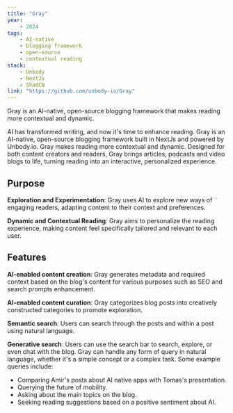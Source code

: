 ```yaml
---
title: "Gray"
year:
    - 2024
tags:
    - AI-native
    - blogging framework
    - open-source
    - contextual reading
stack:
    - Unbody
    - NextJs
    - ShadCN
link: "https://github.com/unbody-io/Gray"
---
```


Gray is an AI-native, open-source blogging framework that makes reading more contextual and dynamic.

AI has transformed writing, and now it's time to enhance reading. Gray is an AI-native, open-source blogging framework built in NextJs and powered by Unbody.io. Gray makes reading more contextual and dynamic. Designed for both content creators and readers, Gray brings articles, podcasts and video blogs to life, turning reading into an interactive, personalized experience.

## Purpose

**Exploration and Experimentation**: Gray uses AI to explore new ways of engaging readers, adapting content to their context and preferences.

**Dynamic and Contextual Reading**: Gray aims to personalize the reading experience, making content feel specifically tailored and relevant to each user.

## Features

**AI-enabled content creation**: Gray generates metadata and required context based on the blog's content for various purposes such as SEO and search prompts enhancement.

**AI-enabled content curation**: Gray categorizes blog posts into creatively constructed categories to promote exploration.

**Semantic search**: Users can search through the posts and within a post using natural language.

**Generative search**: Users can use the search bar to search, explore, or even chat with the blog. Gray can handle any form of query in natural language, whether it's a simple concept or a complex task. Some example queries include:

- Comparing Amir's posts about AI native apps with Tomas's presentation.
- Querying the future of mobility.
- Asking about the main topics on the blog.
- Seeking reading suggestions based on a positive sentiment about AI.
